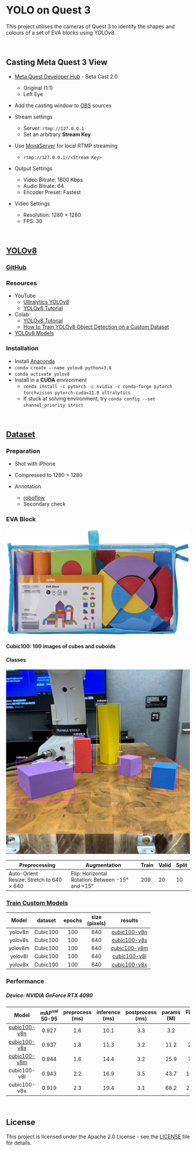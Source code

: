 # YOLO on Quest 3

This project utilises the cameras of Quest 3 to identify the shapes and colours of a set of EVA blocks using YOLOv8.

<br>

## **Casting Meta Quest 3 View**

- [Meta Quest Developer Hub](https://developer.oculus.com/meta-quest-developer-hub/) - Beta Cast 2.0
  - Original (1:1)
  - Left Eye

- Add the casting window to [OBS](https://obsproject.com/) sources
- Stream settings
  - Server: `rtmp://127.0.0.1`
  - Set an arbitrary **Stream Key**
- Use [MonaServer](https://www.monaserver.ovh/) for local RTMP streaming
  - `rtmp://127.0.0.1//<Stream Key>`
- Output Settings
  - Video Bitrate: 1800 Kbps
  - Audio Bitrate: 64
  - Encoder Preset: Fastest
- Video Settings
  - Resolution: 1280 &times; 1280
  - FPS: 30

<br>

## [YOLOv8](https://docs.ultralytics.com/)

### [**GitHub**](https://github.com/ultralytics/ultralytics)

### Resources

- YouTube
  - [Ultralytics YOLOv8](https://www.youtube.com/playlist?list=PL1FZnkj4ad1PFJTjW4mWpHZhzgJinkNV0)
  - [YOLOv8 Tutorial](https://www.youtube.com/playlist?list=PLZCA39VpuaZZ1cjH4vEIdXIb0dCpZs3Y5)
- Colab
  - [YOLOv8 Tutorial](https://colab.research.google.com/github/ultralytics/ultralytics/blob/main/examples/tutorial.ipynb#scrollTo=ZY2VXXXu74w5)
  - [How to Train YOLOv8 Object Detection on a Custom Dataset](https://colab.research.google.com/github/roboflow-ai/notebooks/blob/main/notebooks/train-yolov8-object-detection-on-custom-dataset.ipynb)
- [YOLOv8 Models](https://docs.ultralytics.com/models/yolov8/#overview)

### Installation

* Install [Anaconda](https://www.anaconda.com/download)
* `conda create --name yolov8 python=3.8`
* `conda activate yolov8`
* Install in a **CUDA** environment
  * `conda install -c pytorch -c nvidia -c conda-forge pytorch torchvision pytorch-cuda=11.8 ultralytics`
  * If stuck at solving environment, try `conda config --set channel_priority strict`

<br>

## [Dataset](datasets_zip)

### Preparation

- Shot with iPhone
- Compressed to 1280 &times; 1280

- Annotation
  - [roboflow](https://app.roboflow.com/)
  - Secondary check



### EVA Block

<img src="docs/img/evablock1.png" alt="evablock1"  />



#### Cubic100: 100 images of cubes and cuboids

#### Classes

<img src="docs/img/Cubic100-classes.png" alt="Cubic100-classes"  />

| Preprocessing                                       | Augmentation                                                 | Train | Valid | Split |
| --------------------------------------------------- | ------------------------------------------------------------ | ----- | ----- | ----- |
| Auto-Orient<br />Resize: Stretch to 640 &times; 640 | Flip: Horizontal<br />Rotation: Between -15&deg; and +15&deg; | 209   | 20    | 10    |



### [Train Custom Models](models/custom)

|  Model  | dataset  | epochs | size<br />(pixels) |                     results                     |
| :-----: | :------: | :----: | :----------------: | :---------------------------------------------: |
| yolov8n | Cubic100 |  100   |        640         | [cubic100-v8n](models/runs/detect/cubic100-v8n) |
| yolov8s | Cubic100 |  100   |        640         | [cubic100-v8s](models/runs/detect/cubic100-v8s) |
| yolov8m | Cubic100 |  100   |        640         | [cubic100-v8m](models/runs/detect/cubic100-v8m) |
| yolov8l | Cubic100 |  100   |        640         | [cubic100-v8l](models/runs/detect/cubic100-v8l) |
| yolov8x | Cubic100 |  100   |        640         | [cubic100-v8x](models/runs/detect/cubic100-v8x) |



### Performance

##### Device: NVIDIA GeForce RTX 4090

|                            Model                             | mAP<sup>val</sup><br />50-95 | preprocess<br />(ms) | inference<br />(ms) | postprocess<br />(ms) | params<br />(M) | FLOPs<br />(B) |
| :----------------------------------------------------------: | :--------------------------: | :------------------: | :-----------------: | :-------------------: | :-------------: | :------------: |
| [cubic100-v8n](https://www.youtube.com/watch?v=XrV9wmnmguc&list=PLGZ6M30GmbVM7x_OCORl0q7Z4LuDY4KiY&index=1) |            0.927             |         1.6          |        10.1         |          3.3          |       3.2       |      8.7       |
| [cubic100-v8s](https://www.youtube.com/watch?v=stGOMXj_bpk&list=PLGZ6M30GmbVM7x_OCORl0q7Z4LuDY4KiY&index=2) |            0.937             |         1.8          |        11.3         |          3.2          |      11.2       |      28.6      |
| [cubic100-v8m](https://www.youtube.com/watch?v=ShZzQ32Dk94&list=PLGZ6M30GmbVM7x_OCORl0q7Z4LuDY4KiY&index=3) |            0.944             |         1.6          |        14.4         |          3.2          |      25.9       |      78.9      |
|                         cubic100-v8l                         |            0.943             |         2.2          |        16.9         |          3.5          |      43.7       |     165.2      |
|                         cubic100-v8x                         |            0.919             |         2.3          |        19.4         |          3.1          |      68.2       |     257.8      |

<br>

## License
This project is licensed under the Apache 2.0 License - see the [LICENSE](LICENSE) file for details.

